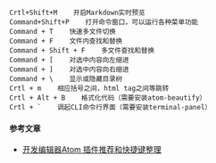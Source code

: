 ```
Crtl+Shift+M    开启Markdown实时预览
Command+Shift+P    打开命令窗口，可以运行各种菜单功能
Command + T    快速多文件切换
Command + F    文件内查找和替换
Command + Shift + F    多文件查找和替换
Command + [    对选中内容向左缩进
Command + ]    对选中内容向右缩进
Command + \    显示或隐藏目录树
Crtl + m    相应括号之间，html tag之间等跳转
Crtl + Alt + B    格式化代码（需要安装atom-beautify）
Crtl + `    调起CLI命令行界面（需要安装terminal-panel）
```










#### 参考文章
- [开发编辑器Atom 插件推荐和快捷键整理](https://blog.csdn.net/u014099894/article/details/51285650)
